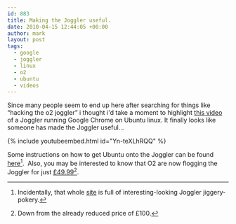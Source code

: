 ```yaml
---
id: 883
title: Making the Joggler useful.
date: 2010-04-15 12:44:05 +00:00
author: mark
layout: post
tags:
  - google
  - joggler
  - linux
  - o2
  - ubuntu
  - videos
---
```

Since many people seem to end up here after searching for things like &#8220;hacking the o2 joggler&#8221; i thought i'd take a moment to highlight [this video](http://www.youtube.com/watch?v=Yn-teXLhRQQ) of a Joggler running Google Chrome on Ubuntu linux. It finally looks like someone has made the Joggler useful&#8230;

{% include youtubeembed.html id="Yn-teXLhRQQ" %}

Some instructions on how to get Ubuntu onto the Joggler can be found [here](http://magician.gforums.de/wiki/index.php5?title=UNE_Installation)[^fn-theresmore]. 
Also, you may be interested to know that O2 are now flogging the Joggler for just [£49.99](http://shop.o2.co.uk/joggler)[^fn-bargain]. 

[^fn-theresmore]: Incidentally, that whole [site](http://magician.gforums.de/) is full of interesting-looking Joggler jiggery-pokery.

[^fn-bargain]: Down from the already reduced price of £100.
